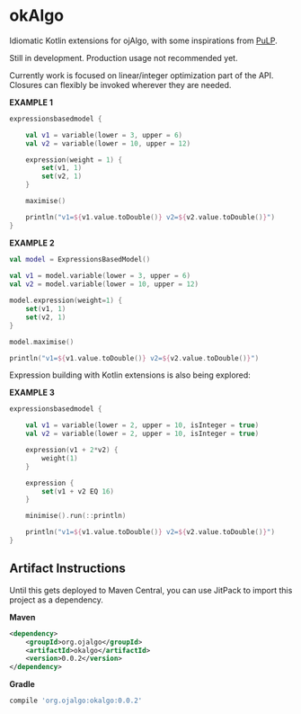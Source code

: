# okAlgo


Idiomatic Kotlin extensions for ojAlgo, with some inspirations from [PuLP](https://github.com/coin-or/pulp). 

Still in development. Production usage not recommended yet.

Currently work is focused on linear/integer optimization part of the API. Closures can flexibly be invoked wherever they are needed. 

**EXAMPLE 1**

```kotlin 
expressionsbasedmodel {

    val v1 = variable(lower = 3, upper = 6)
    val v2 = variable(lower = 10, upper = 12)

    expression(weight = 1) {
        set(v1, 1)
        set(v2, 1)
    }

    maximise()

    println("v1=${v1.value.toDouble()} v2=${v2.value.toDouble()}")
}
```

**EXAMPLE 2**


```kotlin 
val model = ExpressionsBasedModel()
        
val v1 = model.variable(lower = 3, upper = 6)
val v2 = model.variable(lower = 10, upper = 12)

model.expression(weight=1) {
    set(v1, 1)
    set(v2, 1)
}

model.maximise()

println("v1=${v1.value.toDouble()} v2=${v2.value.toDouble()}")
```


Expression building with Kotlin extensions is also being explored:


**EXAMPLE 3**

```kotlin 
expressionsbasedmodel {

    val v1 = variable(lower = 2, upper = 10, isInteger = true)
    val v2 = variable(lower = 2, upper = 10, isInteger = true)

    expression(v1 + 2*v2) {
        weight(1)
    }

    expression {
        set(v1 + v2 EQ 16)
    }

    minimise().run(::println)

    println("v1=${v1.value.toDouble()} v2=${v2.value.toDouble()}")
}
```

## Artifact Instructions

Until this gets deployed to Maven Central, you can use JitPack to import this project as a dependency.

**Maven**

```xml
<dependency>
    <groupId>org.ojalgo</groupId>
    <artifactId>okalgo</artifactId>
    <version>0.0.2</version>
</dependency>
```

**Gradle**

```groovy
compile 'org.ojalgo:okalgo:0.0.2'
```

